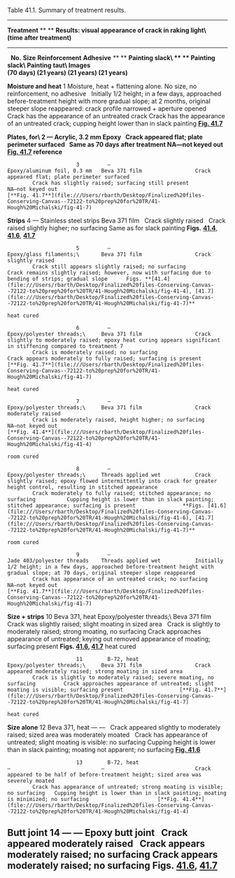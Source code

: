 Table 41.1. Summary of treatment results.

  -----------------------------------------------------------------------------------------------------------------------------------------------------------------------------------------------------------------------------------------------------------------------------------------------------------------------------------------------------------------------------------------------------------------------------------------------------------------------------------------------------------------------------------------------------------------------------------------------------------------------------------------------------------------------------------------------------------------------------------------------------------------------------------------------------------------------------------------------------------------------------------------------------------------------------------------------------------------------------------------------------
  **Treatment**                                                                                                                                                     ** **   **Results: visual appearance of crack in raking light\                                                                                                                                                                                                                                                                                                                                   
                                                                                                                                                                            (time after treatment)**                                                                                                                                                                                                                                                                                                                                                                 
  ----------------------- --------- --------------------------------------------------------------------------- ----------------------------- --------------------- ------- ------------------------------------------------------------------------------------------------------------------------------------------------------------------------------------------- ------- ---------------------------------------------------------------------------- ------------------------------------------------------------------------------------------------------- ----------------------------------------------------------------------------------------------------------------------------------------------------------------------------------------------------------------------------------------------------------------------------------------------------------------------------------------------------------------------------------------------------------------------------------
                                                                                                                                                                                                                                                                                                                                                                                                                                                                                                                                                                     

                          **No.**   **Size**                                                                    **Reinforcement**             **Adhesive**          ** **   **Painting slack\                                                                                                                                                                           ** **   **Painting slack\                                                            **Painting taut\                                                                                        **Images\
                                                                                                                                                                            (70 days)**                                                                                                                                                                                         (21 years)**                                                                 (21 years)**                                                                                            (21 years)**

  **Moisture and heat**   1         Moisture, heat + flattening alone. No size, no reinforcement, no adhesive                                                               Initially 1/2 height; in a few days, approached before-treatment height with more gradual slope; at 2 months, original steeper slope reappeared: crack profile narrowed + aperture opened           Crack has the appearance of an untreated crack                               Crack has the appearance of an untreated crack; cupping height lower than in slack painting             [**Fig. 41.7**](file:///Users/rbarth/Desktop/Finalized%20files-Conserving-Canvas--72122-to%20prep%20for%20TR/41-Hough%20Michalski/fig-41-7)

  **Plates, for\          2         —                                                                           Acrylic, 3.2 mm               Epoxy                         Crack appeared flat; plate perimeter surfaced                                                                                                                                                       Same as 70 days after treatment                                              NA—not keyed out                                                                                        [**Fig. 41.7**](file:///Users/rbarth/Desktop/Finalized%20files-Conserving-Canvas--72122-to%20prep%20for%20TR/41-Hough%20Michalski/fig-41-7)
  reference**                                                                                                                                                                                                                                                                                                                                                                                                                                                                                                                                                        

                          3         —                                                                           Epoxy/aluminum foil, 0.3 mm   Beva 371 film                 Crack appeared flat; plate perimeter surfaced                                                                                                                                                       Crack has slightly raised; surfacing still present                           NA—not keyed out                                                                                        [**Fig. 41.7**](file:///Users/rbarth/Desktop/Finalized%20files-Conserving-Canvas--72122-to%20prep%20for%20TR/41-Hough%20Michalski/fig-41-7)

  **Strips**              4         —                                                                           Stainless steel strips        Beva 371 film                 Crack slightly raised                                                                                                                                                                               Crack raised slightly higher; no surfacing                                   Same as for slack painting                                                                              **Figs.** [**41.4**](file:///Users/rbarth/Desktop/Finalized%20files-Conserving-Canvas--72122-to%20prep%20for%20TR/41-Hough%20Michalski/fig-41-4), [**41.6**](file:///Users/rbarth/Desktop/Finalized%20files-Conserving-Canvas--72122-to%20prep%20for%20TR/41-Hough%20Michalski/fig-41-6), [**41.7**](file:///Users/rbarth/Desktop/Finalized%20files-Conserving-Canvas--72122-to%20prep%20for%20TR/41-Hough%20Michalski/fig-41-7)

                          5         —                                                                           Epoxy/glass filaments;\       Beva 371 film                 Crack slightly raised                                                                                                                                                                               Crack still appears slightly raised; no surfacing                            Crack remains slightly raised; however, now with surfacing due to bending of strips; gradual slope      Figs. **[41.4](file:///Users/rbarth/Desktop/Finalized%20files-Conserving-Canvas--72122-to%20prep%20for%20TR/41-Hough%20Michalski/fig-41-4), [41.7](file:///Users/rbarth/Desktop/Finalized%20files-Conserving-Canvas--72122-to%20prep%20for%20TR/41-Hough%20Michalski/fig-41-7)**
                                                                                                                heat cured                                                                                                                                                                                                                                                                                                                                                                                                                                           

                          6         —                                                                           Epoxy/polyester threads;\     Beva 371 film                 Crack slightly to moderately raised; epoxy heat curing appears significant in stiffening compared to treatment 7                                                                                    Crack is moderately raised; no surfacing                                     Crack appears moderately to fully raised; surfacing is present                                          [**Fig. 41.7**](file:///Users/rbarth/Desktop/Finalized%20files-Conserving-Canvas--72122-to%20prep%20for%20TR/41-Hough%20Michalski/fig-41-7)
                                                                                                                heat cured                                                                                                                                                                                                                                                                                                                                                                                                                                           

                          7         —                                                                           Epoxy/polyester threads;\     Beva 371 film                 Crack moderately raised                                                                                                                                                                             Crack is moderately raised, height higher; no surfacing                      NA—not keyed out                                                                                        [**Fig. 41.4**](file:///Users/rbarth/Desktop/Finalized%20files-Conserving-Canvas--72122-to%20prep%20for%20TR/41-Hough%20Michalski/fig-41-4)
                                                                                                                room cured                                                                                                                                                                                                                                                                                                                                                                                                                                           

                          8         —                                                                           Epoxy/polyester threads;\     Threads applied wet           Crack slightly raised; epoxy flowed intermittently into crack for greater height control, resulting in stitched appearance                                                                          Crack moderately to fully raised; stitched appearance; no surfacing          Cupping height is lower than in slack painting; stitched appearance; surfacing is present               **Figs. [41.6](file:///Users/rbarth/Desktop/Finalized%20files-Conserving-Canvas--72122-to%20prep%20for%20TR/41-Hough%20Michalski/fig-41-6), [41.7](file:///Users/rbarth/Desktop/Finalized%20files-Conserving-Canvas--72122-to%20prep%20for%20TR/41-Hough%20Michalski/fig-41-7)**
                                                                                                                room cured                                                                                                                                                                                                                                                                                                                                                                                                                                           

                          9         —                                                                           Jade 403/polyester threads    Threads applied wet           Initially 1/2 height; in a few days, approached before-treatment height with gradual slope; at 70 days, original steeper slope reappeared                                                           Crack has appearance of an untreated crack; no surfacing                     NA—not keyed out                                                                                        [**Fig. 41.7**](file:///Users/rbarth/Desktop/Finalized%20files-Conserving-Canvas--72122-to%20prep%20for%20TR/41-Hough%20Michalski/fig-41-7)

  **Size + strips**       10        Beva 371, heat                                                              Epoxy/polyester threads;\     Beva 371 film                 Crack was slightly raised; slight moating in sized area                                                                                                                                             Crack is slightly to moderately raised; strong moating, no surfacing         Crack approaches appearance of untreated; keying out removed appearance of moating; surfacing present   **Figs. [41.6](file:///Users/rbarth/Desktop/Finalized%20files-Conserving-Canvas--72122-to%20prep%20for%20TR/41-Hough%20Michalski/fig-41-6), [41.7](file:///Users/rbarth/Desktop/Finalized%20files-Conserving-Canvas--72122-to%20prep%20for%20TR/41-Hough%20Michalski/fig-41-7)**
                                                                                                                heat cured                                                                                                                                                                                                                                                                                                                                                                                                                                           

                          11        B-72, heat                                                                  Epoxy/polyester threads;\     Beva 371 film                 Crack appeared moderately raised; strong moating in sized area                                                                                                                                      Crack is slightly to moderately raised; severe moating, no surfacing         Crack approaches appearance of untreated; slight moating is visible; surfacing present                  [**Fig. 41.7**](file:///Users/rbarth/Desktop/Finalized%20files-Conserving-Canvas--72122-to%20prep%20for%20TR/41-Hough%20Michalski/fig-41-7)
                                                                                                                heat cured                                                                                                                                                                                                                                                                                                                                                                                                                                           

  **Size alone**          12        Beva 371, heat                                                              —                             —                             Crack appeared slightly to moderately raised; sized area was moderately moated                                                                                                                      Crack has appearance of untreated; slight moating is visible: no surfacing   Cupping height is lower than in slack painting; moating not apparent; no surfacing                      [**Fig. 41.6**](file:///Users/rbarth/Desktop/Finalized%20files-Conserving-Canvas--72122-to%20prep%20for%20TR/41-Hough%20Michalski/fig-41-6)

                          13        B-72, heat                                                                  —                             —                             Crack appeared to be half of before-treatment height; sized area was severely moated                                                                                                                Crack has appearance of untreated; strong moating is visible; no surfacing   Cupping height is lower than in slack painting; moating is minimized; no surfacing                      [**Fig. 41.4**](file:///Users/rbarth/Desktop/Finalized%20files-Conserving-Canvas--72122-to%20prep%20for%20TR/41-Hough%20Michalski/fig-41-4)

  **Butt joint**          14        —                                                                           —                             Epoxy butt joint              Crack appeared moderately raised                                                                                                                                                                    Crack appears moderately raised; no surfacing                                Crack appears moderately raised; no surfacing                                                           **Figs. [41.6](file:///Users/rbarth/Desktop/Finalized%20files-Conserving-Canvas--72122-to%20prep%20for%20TR/41-Hough%20Michalski/fig-41-6), [41.7](file:///Users/rbarth/Desktop/Finalized%20files-Conserving-Canvas--72122-to%20prep%20for%20TR/41-Hough%20Michalski/fig-41-7)**
  -----------------------------------------------------------------------------------------------------------------------------------------------------------------------------------------------------------------------------------------------------------------------------------------------------------------------------------------------------------------------------------------------------------------------------------------------------------------------------------------------------------------------------------------------------------------------------------------------------------------------------------------------------------------------------------------------------------------------------------------------------------------------------------------------------------------------------------------------------------------------------------------------------------------------------------------------------------------------------------------------------
